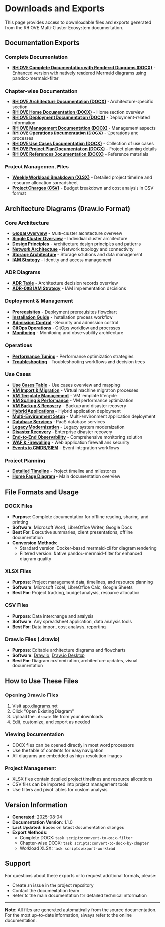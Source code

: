 # Downloads and Exports

This page provides access to downloadable files and exports generated from the RH OVE Multi-Cluster Ecosystem documentation.

## Documentation Exports

### Complete Documentation
- **[RH OVE Complete Documentation with Rendered Diagrams (DOCX)](../export/RH_OVE_Complete_Documentation_Filtered.docx)** - Enhanced version with natively rendered Mermaid diagrams using pandoc-mermaid-filter

### Chapter-wise Documentation
- **[RH OVE Architecture Documentation (DOCX)](../export/RH_OVE_Architecture_Documentation.docx)** - Architecture-specific section
- **[RH OVE Home Documentation (DOCX)](../export/RH_OVE_Home_Documentation.docx)** - Home section overview
- **[RH OVE Deployment Documentation (DOCX)](../export/RH_OVE_Deployment_Documentation.docx)** - Deployment-related information
- **[RH OVE Management Documentation (DOCX)](../export/RH_OVE_Management_Documentation.docx)** - Management aspects
- **[RH OVE Operations Documentation (DOCX)](../export/RH_OVE_Operations_Documentation.docx)** - Operations and processes
- **[RH OVE Use Cases Documentation (DOCX)](../export/RH_OVE_Use-Cases_Documentation.docx)** - Collection of use cases
- **[RH OVE Project Plan Documentation (DOCX)](../export/RH_OVE_Project-Plan_Documentation.docx)** - Project planning details
- **[RH OVE References Documentation (DOCX)](../export/RH_OVE_References_Documentation.docx)** - Reference materials

### Project Management Files
- **[Weekly Workload Breakdown (XLSX)](../export/RH_OVE_Weekly_Workload_Breakdown.xlsx)** - Detailed project timeline and resource allocation spreadsheet
- **[Project Charges (CSV)](../export/project-charges.csv)** - Budget breakdown and cost analysis in CSV format

## Architecture Diagrams (Draw.io Format)

### Core Architecture
- **[Global Overview](../export/global-overview_advanced.drawio)** - Multi-cluster architecture overview
- **[Single Cluster Overview](../export/overview_advanced.drawio)** - Individual cluster architecture
- **[Design Principles](../export/design-principles_advanced.drawio)** - Architecture design principles and patterns
- **[Network Architecture](../export/network_advanced.drawio)** - Network topology and connectivity
- **[Storage Architecture](../export/storage_advanced.drawio)** - Storage solutions and data management
- **[IAM Strategy](../export/iam_advanced.drawio)** - Identity and access management

### ADR Diagrams
- **[ADR Table](../export/adr-table_advanced.drawio)** - Architecture decision records overview
- **[ADR-008 IAM Strategy](../export/adr-008-iam-strategy_advanced.drawio)** - IAM implementation decisions

### Deployment & Management
- **[Prerequisites](../export/prerequisites_advanced.drawio)** - Deployment prerequisites flowchart
- **[Installation Guide](../export/installation_advanced.drawio)** - Installation process workflow
- **[Admission Control](../export/admission-control_advanced.drawio)** - Security and admission control
- **[GitOps Operations](../export/gitops_advanced.drawio)** - GitOps workflow and processes
- **[Monitoring](../export/monitoring_advanced.drawio)** - Monitoring and observability architecture

### Operations
- **[Performance Tuning](../export/performance_advanced.drawio)** - Performance optimization strategies
- **[Troubleshooting](../export/troubleshooting_advanced.drawio)** - Troubleshooting workflows and decision trees

### Use Cases
- **[Use Cases Table](../export/use-cases-table_advanced.drawio)** - Use cases overview and mapping
- **[VM Import & Migration](../export/vm-importation_advanced.drawio)** - Virtual machine migration processes
- **[VM Template Management](../export/vm-template-management_advanced.drawio)** - VM template lifecycle
- **[VM Scaling & Performance](../export/vm-scaling-performance_advanced.drawio)** - VM performance optimization
- **[VM Backup & Recovery](../export/vm-backup-recovery_advanced.drawio)** - Backup and disaster recovery
- **[Hybrid Applications](../export/hybrid-applications_advanced.drawio)** - Hybrid application deployment
- **[Multi-Environment Setup](../export/setup-multi-env-application_advanced.drawio)** - Multi-environment application deployment
- **[Database Services](../export/database-services-paas_advanced.drawio)** - PaaS database services
- **[Legacy Modernization](../export/legacy-modernization_advanced.drawio)** - Legacy system modernization
- **[Disaster Recovery](../export/disaster-recovery_advanced.drawio)** - Enterprise disaster recovery
- **[End-to-End Observability](../export/end-to-end-observability_advanced.drawio)** - Comprehensive monitoring solution
- **[WAF & Firewalling](../export/waf-firewalling_advanced.drawio)** - Web application firewall and security
- **[Events to CMDB/SIEM](../export/publishing-events-to-cmdb-siem_advanced.drawio)** - Event integration workflows

### Project Planning
- **[Detailed Timeline](../export/detailed-project-timeline_advanced.drawio)** - Project timeline and milestones
- **[Home Page Diagram](../export/index_advanced.drawio)** - Main documentation overview

## File Formats and Usage

### DOCX Files
- **Purpose**: Complete documentation for offline reading, sharing, and printing
- **Software**: Microsoft Word, LibreOffice Writer, Google Docs
- **Best For**: Executive summaries, client presentations, offline documentation
- **Conversion Methods**:
  - Standard version: Docker-based mermaid-cli for diagram rendering
  - Filtered version: Native pandoc-mermaid-filter for enhanced diagram quality

### XLSX Files
- **Purpose**: Project management data, timelines, and resource planning
- **Software**: Microsoft Excel, LibreOffice Calc, Google Sheets
- **Best For**: Project tracking, budget analysis, resource allocation

### CSV Files  
- **Purpose**: Data interchange and analysis
- **Software**: Any spreadsheet application, data analysis tools
- **Best For**: Data import, cost analysis, reporting

### Draw.io Files (.drawio)
- **Purpose**: Editable architecture diagrams and flowcharts
- **Software**: [Draw.io](https://app.diagrams.net/), [Draw.io Desktop](https://github.com/jgraph/drawio-desktop)
- **Best For**: Diagram customization, architecture updates, visual documentation

## How to Use These Files

### Opening Draw.io Files
1. Visit [app.diagrams.net](https://app.diagrams.net/)
2. Click "Open Existing Diagram"
3. Upload the `.drawio` file from your downloads
4. Edit, customize, and export as needed

### Viewing Documentation
- DOCX files can be opened directly in most word processors
- Use the table of contents for easy navigation
- All diagrams are embedded as high-resolution images

### Project Management
- XLSX files contain detailed project timelines and resource allocations
- CSV files can be imported into project management tools
- Use filters and pivot tables for custom analysis

## Version Information

- **Generated**: 2025-08-04
- **Documentation Version**: 1.1.0
- **Last Updated**: Based on latest documentation changes
- **Export Methods**: 
  - Complete DOCX: `task scripts:convert-to-docx-filter`
  - Chapter-wise DOCX: `task scripts:convert-to-docx-by-chapter`
  - Workload XLSX: `task scripts:export-workload`

## Support

For questions about these exports or to request additional formats, please:
- Create an issue in the project repository
- Contact the documentation team
- Refer to the main documentation for detailed technical information

---

**Note**: All files are generated automatically from the source documentation. For the most up-to-date information, always refer to the online documentation.
